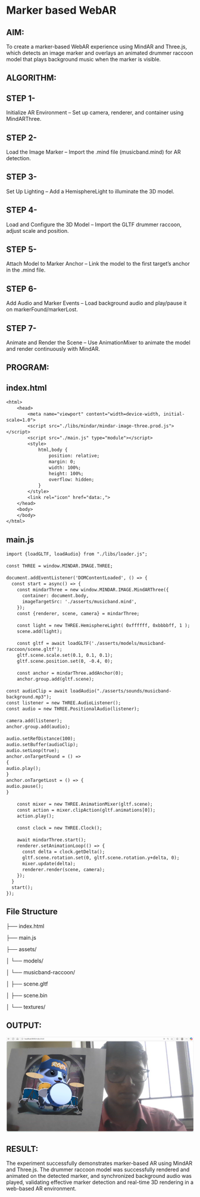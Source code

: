 # Marker based WebAR

## AIM:
To create a marker-based WebAR experience using MindAR and Three.js, which detects an image marker and overlays an animated drummer raccoon model that plays background music when the marker is visible.


## ALGORITHM:
## STEP 1-
Initialize AR Environment – Set up camera, renderer, and container using MindARThree.
## STEP 2-
Load the Image Marker – Import the .mind file (musicband.mind) for AR detection.
## STEP 3-
Set Up Lighting – Add a HemisphereLight to illuminate the 3D model.
## STEP 4-
Load and Configure the 3D Model – Import the GLTF drummer raccoon, adjust scale and position.
## STEP 5-
Attach Model to Marker Anchor – Link the model to the first target’s anchor in the .mind file.
## STEP 6-
Add Audio and Marker Events – Load background audio and play/pause it on markerFound/markerLost.
## STEP 7-
Animate and Render the Scene – Use AnimationMixer to animate the model and render continuously with MindAR.
## PROGRAM:
## index.html
```
<html>
    <head>
        <meta name="viewport" content="width=device-width, initial-scale=1.0">
        <script src="./libs/mindar/mindar-image-three.prod.js"></script>
        <script src="./main.js" type="module"></script>
        <style>
            html,body {
                position: relative;
                margin: 0;
                width: 100%;
                height: 100%;
                overflow: hidden;
            }
        </style>
        <link rel="icon" href="data:,">
    </head>
    <body>
    </body>
</html>
```
## main.js
```
import {loadGLTF, loadAudio} from "./libs/loader.js";

const THREE = window.MINDAR.IMAGE.THREE;

document.addEventListener('DOMContentLoaded', () => {
  const start = async() => {
    const mindarThree = new window.MINDAR.IMAGE.MindARThree({
      container: document.body,
      imageTargetSrc: './asserts/musicband.mind',
    });
    const {renderer, scene, camera} = mindarThree;

    const light = new THREE.HemisphereLight( 0xffffff, 0xbbbbff, 1 );
    scene.add(light);

    const gltf = await loadGLTF('./asserts/models/musicband-raccoon/scene.gltf');
    gltf.scene.scale.set(0.1, 0.1, 0.1);
    gltf.scene.position.set(0, -0.4, 0);

    const anchor = mindarThree.addAnchor(0);
    anchor.group.add(gltf.scene);

const audioClip = await loadAudio("./asserts/sounds/musicband-background.mp3");
const listener = new THREE.AudioListener();
const audio = new THREE.PositionalAudio(listener);

camera.add(listener);
anchor.group.add(audio);

audio.setRefDistance(100);
audio.setBuffer(audioClip);
audio.setLoop(true);
anchor.onTargetFound = () =>
{
audio.play();
}
anchor.onTargetLost = () => {
audio.pause();
}

    const mixer = new THREE.AnimationMixer(gltf.scene);
    const action = mixer.clipAction(gltf.animations[0]);
    action.play();

    const clock = new THREE.Clock();

    await mindarThree.start();
    renderer.setAnimationLoop(() => {
      const delta = clock.getDelta();
      gltf.scene.rotation.set(0, gltf.scene.rotation.y+delta, 0);
      mixer.update(delta);
      renderer.render(scene, camera);
    });
  }
  start();
});
```
## File Structure


├── index.html

├── main.js

├── assets/

│   └── models/

│       └── musicband-raccoon/

│           ├── scene.gltf

│           ├── scene.bin

│           └── textures/

## OUTPUT:
![alt text](<Screenshot 2025-10-14 114852.png>)
## RESULT:
The experiment successfully demonstrates marker-based AR using MindAR and Three.js. The drummer raccoon model was successfully rendered and animated on the detected marker, and synchronized background audio was played, validating effective marker detection and real-time 3D rendering in a web-based AR environment.
